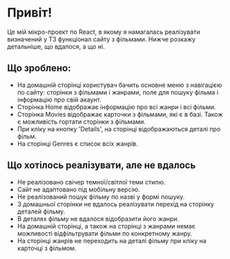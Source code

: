 # Привіт!

Це мій мікро-проект по React, в якому я намагалась реалізувати визначений у ТЗ функціонал сайту з фільмами.
Нижче розкажу детальніше, що вдалося, а що ні.


## Що зроблено:

- На домашній сторінці користувач бачить основне меню з навігацією по сайту:
сторінки з фільмами і жанрами, поле для пошуку фільма і інформацію про свій акаунт.
- Сторінка Home відображає інформацію про всі жанри і всі фільми.
- Сторінка Movies відображає карточки з фільмами, які є в базі.
Також є можливість гортати сторінки з фільмами.
- При кліку на кнопку 'Details', на сторінці відображаються деталі про фільм.
- На сторінці Genres є список всіх жанрів.

## Що хотілось реалізувати, але не вдалось

- Не реалізовано свічер темної/світлої теми стилю.
- Сайт не адаптовано під мобільну версію.
- Не реалізований пошук фільму по назві у формі пошуку.
- З домашньої сторінки не вдалось реалізувати перехід на сторінку деталей фільму.
- В деталях фільму не вдалося відобразити його жанри.
- На домашній сторінці, а також на сторінці з жанрами немає можливості відфільтрувати фільми по конкретному жанру.
- На сторінці жанрів не переходить на деталі фільму при кліку на карточці з фільмом.
